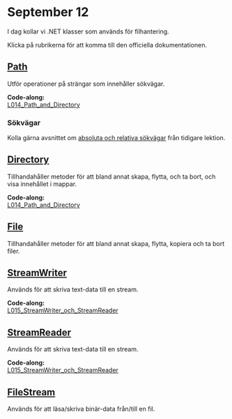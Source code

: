 # September 12
I dag kollar vi .NET klasser som används för filhantering.

Klicka på rubrikerna för att komma till den officiella dokumentationen.

## [Path](https://learn.microsoft.com/en-us/dotnet/api/system.io.path?view=net-8.0)

Utför operationer på strängar som innehåller sökvägar.

**Code-along:**  
[L014_Path_and_Directory](https://github.com/everyloop/NET24-Csharp/blob/master/Code-alongs/L014_Path_and_Directory/Program.cs)

### Sökvägar

Kolla gärna avsnittet om [absoluta och relativa sökvägar](https://github.com/everyloop/NET24-Csharp/blob/master/Lecture-notes/Aug26.md) från tidigare lektion.

## [Directory](https://learn.microsoft.com/en-us/dotnet/api/system.io.directory?view=net-8.0)

Tillhandahåller metoder för att bland annat skapa, flytta, och ta bort, och visa innehållet i mappar.

**Code-along:**  
[L014_Path_and_Directory](https://github.com/everyloop/NET24-Csharp/blob/master/Code-alongs/L014_Path_and_Directory/Program.cs)

## [File](https://learn.microsoft.com/en-us/dotnet/api/system.io.file?view=net-8.0)

Tillhandahåller metoder för att bland annat skapa, flytta, kopiera och ta bort filer.

## [StreamWriter](https://learn.microsoft.com/en-us/dotnet/api/system.io.streamwriter?view=net-8.0)

Används för att skriva text-data till en stream.

**Code-along:**  
[L015_StreamWriter_och_StreamReader](https://github.com/everyloop/NET24-Csharp/blob/master/Code-alongs/L015_StreamWriter_och_StreamReader/Program.cs)

## [StreamReader](https://learn.microsoft.com/en-us/dotnet/api/system.io.streamreader?view=net-8.0)

Används för att skriva text-data till en stream.

**Code-along:**  
[L015_StreamWriter_och_StreamReader](https://github.com/everyloop/NET24-Csharp/blob/master/Code-alongs/L015_StreamWriter_och_StreamReader/Program.cs)

## [FileStream](https://learn.microsoft.com/en-us/dotnet/api/system.io.streamreader?view=net-8.0)

Används för att läsa/skriva binär-data från/till en fil.

